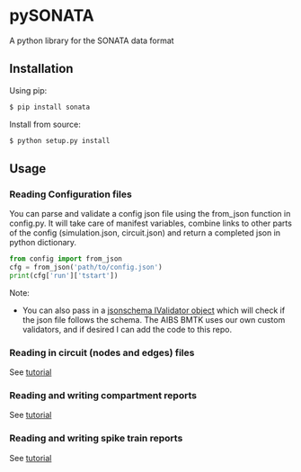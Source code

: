 # pySONATA

A python library for the SONATA data format

## Installation

Using pip:
```bash
$ pip install sonata
```

Install from source:
```bash
$ python setup.py install

```


## Usage

### Reading Configuration files
You can parse and validate a config json file using the from_json function in config.py. It will take care of manifest variables, combine links to other parts of the config (simulation.json, circuit.json) and return a completed json in python dictionary.
```python
from config import from_json
cfg = from_json('path/to/config.json')
print(cfg['run']['tstart'])

```
Note:
* You can also pass in a [jsonschema IValidator object](http://python-jsonschema.readthedocs.io/en/latest/validate/#jsonschema.IValidator) which will check if the json file follows the schema. The AIBS BMTK uses our own custom validators, and if desired I can add the code to this repo.


### Reading in circuit (nodes and edges) files

See [tutorial](https://github.com/AllenInstitute/sonata/blob/master/tutorials/pySonata/circuit-files.ipynb)


### Reading and writing compartment reports

See [tutorial](https://github.com/AllenInstitute/sonata/blob/master/tutorials/pySonata/compartment-reports.ipynb)


### Reading and writing spike train reports

See [tutorial](https://github.com/AllenInstitute/sonata/blob/master/tutorials/pySonata/spike-reports.ipynb)


